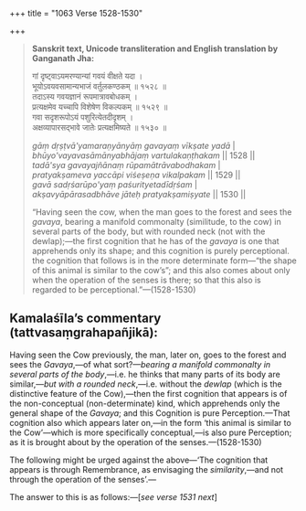 +++
title = "1063 Verse 1528-1530"

+++
> **Sanskrit text, Unicode transliteration and English translation by Ganganath Jha:** 
>
> गां दृष्ट्वाऽयमरण्यान्यां गवयं वीक्षते यदा ।  
> भूयोऽवयवसामान्यभाजं वर्तुलकण्ठकम् ॥ १५२८ ॥  
> तदाऽस्य गवयज्ञानं रूपमात्रावबोधकम् ।  
> प्रत्यक्षमेव यच्चापि विशेषेण विकल्पकम् ॥ १५२९ ॥  
> गवा सदृशरूपोऽयं पशुरित्येतदीदृशम् ।  
> अक्षव्यापारसद्भावे जातेः प्रत्यक्षमिष्यते ॥ १५३० ॥ 
>
> *gāṃ dṛṣṭvā'yamaraṇyānyāṃ gavayaṃ vīkṣate yadā* \|  
> *bhūyo'vayavasāmānyabhājaṃ vartulakaṇṭhakam* \|\| 1528 \|\|  
> *tadā'sya gavayajñānaṃ rūpamātrāvabodhakam* \|  
> *pratyakṣameva yaccāpi viśeṣeṇa vikalpakam* \|\| 1529 \|\|  
> *gavā sadṛśarūpo'yaṃ paśurityetadīdṛśam* \|  
> *akṣavyāpārasadbhāve jāteḥ pratyakṣamiṣyate* \|\| 1530 \|\| 
>
> “Having seen the cow, when the man goes to the forest and sees the *gavaya*, bearing a manifold commonalty (similitude, to the cow) in several parts of the body, but with rounded neck (not with the dewlap);—the first cognition that he has of the *gavaya* is one that apprehends only its shape; and this cognition is purely perceptional. the cognition that follows is in the more determinate form—“the shape of this animal is similar to the cow’s”; and this also comes about only when the operation of the senses is there; so that this also is regarded to be perceptional.”—(1528-1530)



## Kamalaśīla’s commentary (tattvasaṃgrahapañjikā):

Having seen the Cow previously, the man, later on, goes to the forest and sees the *Gavaya*,—of what sort?—*bearing a manifold commonalty in several parts of the body*,—i.e. he thinks that many parts of its body are similar,—*but with a rounded neck*,—i.e. without the *dewlap* (which is the distinctive feature of the Cow),—then the first cognition that appears is of the non-conceptual (non-determinate) kind, which apprehends only the general shape of the *Gavaya*; and this Cognition is pure Perception.—That cognition also which appears later on,—in the form ‘this animal is similar to the Cow’—which is more specifically conceptual,—is also pure Perception; as it is brought about by the operation of the senses.—(1528-1530)

The following might be urged against the above—‘The cognition that appears is through Remembrance, as envisaging the *similarity*,—and not through the operation of the senses’.—

The answer to this is as follows:—[*see verse 1531 next*]


